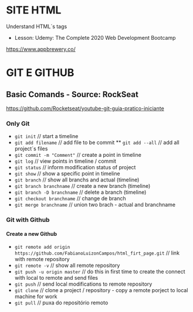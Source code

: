 # SITE HTML

Understand HTML´s tags

- Lesson: Udemy: The Complete 2020 Web Development Bootcamp

https://www.appbrewery.co/


# GIT E GITHUB

## Basic Comands - Source: RockSeat

https://github.com/Rocketseat/youtube-git-guia-pratico-iniciante

### Only Git

* `git init` // start a timeline
* `git add filename` // add file to be commit
** `git add --all` // add all project´s files
* `git commit -m "Comment"` // create a point in timeline
* `git log` // view points in timeline / commit
* `git status` // inform modification status of project
* `git show` // show a specific point in timeline
* `git branch` // show all branchs and actual (timeline)
* `git branch branchname` // create a new branch (timeline)
* `git branch -D branchname` // delete a branch (timeline)
* `git checkout branchname` // change de branch
* `git merge branchname` // union two brach - actual and branchname

### Git with Github

#### Create a new Github

* `git remote add origin https://github.com/FabianoLuizonCampos/html_firt_page.git` // link with remote repository
* `git remote -v` // show all remote repository
* `git push -u origin master` // do this in first time to create the connect with local to remote and send files
* `git push` // send local modifications to remote repository
* `git clone` // clone a project / repository - copy a remote porject to local machine for work 
* `git pull` // puxa do repositório remoto
